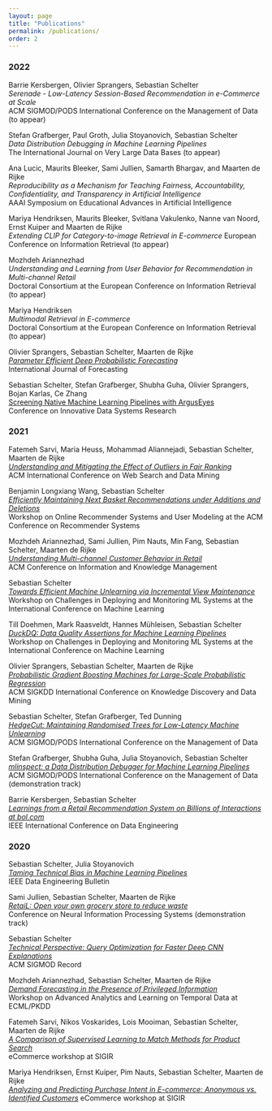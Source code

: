 ```yaml
---
layout: page
title: "Publications"
permalink: /publications/
order: 2
---
```


### 2022

Barrie Kersbergen, Olivier Sprangers, Sebastian Schelter    
_Serenade - Low-Latency Session-Based Recommendation in e-Commerce at Scale_  
ACM SIGMOD/PODS International Conference on the Management of Data (to appear)

Stefan Grafberger, Paul Groth, Julia Stoyanovich, Sebastian Schelter   
_Data Distribution Debugging in Machine Learning Pipelines_   
The International Journal on Very Large Data Bases (to appear)

Ana Lucic, Maurits Bleeker, Sami Jullien, Samarth Bhargav, and Maarten de Rijke  
_Reproducibility as a Mechanism for Teaching Fairness, Accountability, Confidentiality, and Transparency in Artificial Intelligence_  
AAAI Symposium on Educational Advances in Artificial Intelligence 

Mariya Hendriksen, Maurits Bleeker, Svitlana Vakulenko, Nanne van Noord, Ernst Kuiper and Maarten de Rijke  
_Extending CLIP for Category-to-image Retrieval in E-commerce_
European Conference on Information Retrieval (to appear)  

Mozhdeh Ariannezhad  
_Understanding and Learning from User Behavior for Recommendation in Multi-channel Retail_  
Doctoral Consortium at the European Conference on Information Retrieval (to appear)  

Mariya Hendriksen  
_Multimodal Retrieval in E-commerce_  
Doctoral Consortium at the European Conference on Information Retrieval (to appear)  

Olivier Sprangers, Sebastian Schelter, Maarten de Rijke    
[_Parameter Efficient Deep Probabilistic Forecasting_](https://www.sciencedirect.com/science/article/pii/S0169207021001850)  
International Journal of Forecasting

Sebastian Schelter, Stefan Grafberger, Shubha Guha, Olivier Sprangers, Bojan Karlas, Ce Zhang  
[Screening Native Machine Learning Pipelines with ArgusEyes](http://cidrdb.org/cidr2022/papers/a1-schelter.pdf)  
Conference on Innovative Data Systems Research


### 2021

Fatemeh Sarvi, Maria Heuss, Mohammad Aliannejadi, Sebastian Schelter, Maarten de Rijke  
[_Understanding and Mitigating the Effect of Outliers in Fair Ranking_](https://arxiv.org/pdf/2112.11251.pdf)  
ACM International Conference on Web Search and Data Mining 

Benjamin Longxiang Wang, Sebastian Schelter  
[_Efficiently Maintaining Next Basket Recommendations under Additions and Deletions_](https://ssc.io/pdf/nbr-orsum.pdf)  
Workshop on Online Recommender Systems and User Modeling at the ACM Conference on Recommender Systems

Mozhdeh Ariannezhad, Sami Jullien, Pim Nauts, Min Fang, Sebastian Schelter, Maarten de Rijke  
[_Understanding Multi-channel Customer Behavior in Retail_](https://dl.acm.org/doi/10.1145/3459637.3482208)  
ACM Conference on Information and Knowledge Management

Sebastian Schelter  
[_Towards Efficient Machine Unlearning via Incremental View Maintenance_](https://ssc.io/pdf/ivm-unlearning.pdf)  
Workshop on Challenges in Deploying and Monitoring ML Systems at the International Conference on Machine Learning

Till Doehmen, Mark Raasveldt, Hannes Mühleisen, Sebastian Schelter  
[_DuckDQ: Data Quality Assertions for Machine Learning Pipelines_](https://ssc.io/pdf/duckdq.pdf)  
Workshop on Challenges in Deploying and Monitoring ML Systems at the International Conference on Machine Learning

Olivier Sprangers, Sebastian Schelter, Maarten de Rijke  
[_Probabilistic Gradient Boosting Machines for Large-Scale Probabilistic Regression_](https://arxiv.org/pdf/2106.01682.pdf)  
ACM SIGKDD International Conference on Knowledge Discovery and Data Mining

Sebastian Schelter, Stefan Grafberger, Ted Dunning  
[_HedgeCut: Maintaining Randomised Trees for Low-Latency Machine Unlearning_](https://dl.acm.org/doi/abs/10.1145/3448016.3457239)  
ACM SIGMOD/PODS International Conference on the Management of Data 

Stefan Grafberger, Shubha Guha, Julia Stoyanovich, Sebastian Schelter  
[_mlinspect: a Data Distribution Debugger for Machine Learning Pipelines_](https://dl.acm.org/doi/10.1145/3448016.3452759)  
ACM SIGMOD/PODS International Conference on the Management of Data (demonstration track)

Barrie Kersbergen, Sebastian Schelter  
[_Learnings from a Retail Recommendation System on Billions of Interactions at bol.com_](https://www.computer.org/csdl/proceedings-article/icde/2021/918400c447/1uGXtBGAzEA)  
IEEE International Conference on Data Engineering

### 2020

Sebastian Schelter, Julia Stoyanovich  
[_Taming Technical Bias in Machine Learning Pipelines_](http://sites.computer.org/debull/A20dec/p39.pdf)   
IEEE Data Engineering Bulletin

Sami Jullien, Sebastian Schelter, Maarten de Rijke  
[_RetaiL: Open your own grocery store to reduce waste_](https://ssc.io/pdf/retail.pdf)  
Conference on Neural Information Processing Systems (demonstration track)

Sebastian Schelter  
[_Technical Perspective: Query Optimization for Faster Deep CNN Explanations_](https://ssc.io/pdf/tp-krypton.pdf)  
ACM SIGMOD Record

Mozhdeh Ariannezhad, Sebastian Schelter, Maarten de Rijke  
[_Demand Forecasting in the Presence of Privileged Information_](https://ssc.io/pdf/mozhdeh-forecasting.pdf)  
Workshop on Advanced Analytics and Learning on Temporal Data at ECML/PKDD

Fatemeh Sarvi, Nikos Voskarides, Lois Mooiman, Sebastian Schelter, Maarten de Rijke  
[_A Comparison of Supervised Learning to Match Methods for Product Search_](https://ssc.io/pdf/ltm-sigir-ecom.pdf)  
eCommerce workshop at SIGIR

Mariya Hendriksen, Ernst Kuiper, Pim Nauts, Sebastian Schelter, Maarten de Rijke  
[_Analyzing and Predicting Purchase Intent in E-commerce: Anonymous vs. Identified Customers_](https://ssc.io/pdf/hendriksen_et_al.pdf)
eCommerce workshop at SIGIR



